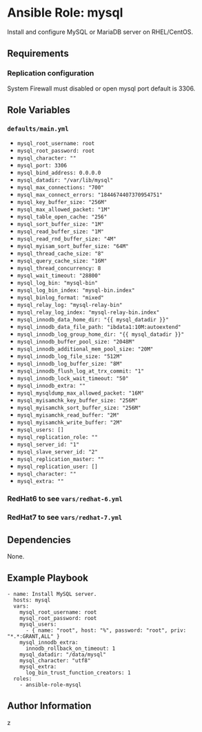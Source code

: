 # Ansible Role: mysql

Install and configure MySQL or MariaDB server on RHEL/CentOS.

## Requirements


### Replication configuration

System Firewall must disabled or open mysql port default is 3306.

## Role Variables

### `defaults/main.yml`

* `mysql_root_username: root`
* `mysql_root_password: root`
* `mysql_character: ""`
* `mysql_port: 3306`
* `mysql_bind_address: 0.0.0.0`
* `mysql_datadir: "/var/lib/mysql"`
* `mysql_max_connections: "700"`
* `mysql_max_connect_errors: "1844674407370954751"`
* `mysql_key_buffer_size: "256M"`
* `mysql_max_allowed_packet: "1M"`
* `mysql_table_open_cache: "256"`
* `mysql_sort_buffer_size: "1M"`
* `mysql_read_buffer_size: "1M"`
* `mysql_read_rnd_buffer_size: "4M"`
* `mysql_myisam_sort_buffer_size: "64M"`
* `mysql_thread_cache_size: "8"`
* `mysql_query_cache_size: "16M"`
* `mysql_thread_concurrency: 8`
* `mysql_wait_timeout: "28800"`
* `mysql_log_bin: "mysql-bin"`
* `mysql_log_bin_index: "mysql-bin.index"`
* `mysql_binlog_format: "mixed"`
* `mysql_relay_log: "mysql-relay-bin"`
* `mysql_relay_log_index: "mysql-relay-bin.index"`
* `mysql_innodb_data_home_dir: "{{ mysql_datadir }}"`
* `mysql_innodb_data_file_path: "ibdata1:10M:autoextend"`
* `mysql_innodb_log_group_home_dir: "{{ mysql_datadir }}"`
* `mysql_innodb_buffer_pool_size: "2048M"`
* `mysql_innodb_additional_mem_pool_size: "20M"`
* `mysql_innodb_log_file_size: "512M"`
* `mysql_innodb_log_buffer_size: "8M"`
* `mysql_innodb_flush_log_at_trx_commit: "1"`
* `mysql_innodb_lock_wait_timeout: "50"`
* `mysql_innodb_extra: ""`
* `mysql_mysqldump_max_allowed_packet: "16M"`
* `mysql_myisamchk_key_buffer_size: "256M"`
* `mysql_myisamchk_sort_buffer_size: "256M"`
* `mysql_myisamchk_read_buffer: "2M"`
* `mysql_myisamchk_write_buffer: "2M"`
* `mysql_users: []`
* `mysql_replication_role: ""`
* `mysql_server_id: "1"`
* `mysql_slave_server_id: "2"`
* `mysql_replication_master: ""`
* `mysql_replication_user: []`
* `mysql_character: ""`
* `mysql_extra: ""`

### RedHat6 to see `vars/redhat-6.yml`

### RedHat7 to see `vars/redhat-7.yml`

## Dependencies

None.

## Example Playbook

    - name: Install MySQL server.
      hosts: mysql
      vars:
        mysql_root_username: root
        mysql_root_password: root
        mysql_users:
          - { name: "root", host: "%", password: "root", priv: "*.*:GRANT,ALL" }
        mysql_innodb_extra:
          innodb_rollback_on_timeout: 1
        mysql_datadir: "/data/mysql"
        mysql_character: "utf8"
        mysql_extra:
          log_bin_trust_function_creators: 1
      roles:
        - ansible-role-mysql

## Author Information

z
